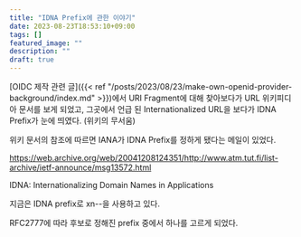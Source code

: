 ```yaml
---
title: "IDNA Prefix에 관한 이야기"
date: 2023-08-23T18:53:10+09:00
tags: []
featured_image: ""
description: ""
draft: true
---
```


[OIDC 제작 관련 글]({{< ref "/posts/2023/08/23/make-own-openid-provider-background/index.md" >}})에서
URI Fragment에 대해 찾아보다가 URL 위키피디아 문서를 보게 되었고,
그곳에서 언급 된 Internationalized URL을 보다가 IDNA Prefix가 눈에 띄였다.
(위키의 무서움)

위키 문서의 참조에 따르면 IANA가 IDNA Prefix를 정하게 됐다는 메일이 있었다.

https://web.archive.org/web/20041208124351/http://www.atm.tut.fi/list-archive/ietf-announce/msg13572.html

IDNA: Internationalizing Domain Names in Applications

지금은 IDNA prefix로 xn--을 사용하고 있다.

RFC2777에 따라 후보로 정해진 prefix 중에서 하나를 고르게 되었다.
